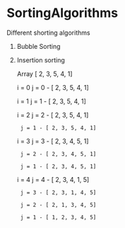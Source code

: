 # SortingAlgorithms
Different shorting algorithms

1. Bubble Sorting 

2. Insertion sorting

	Array [ 2, 3, 5, 4, 1]

	i = 0
		j = 0 - [ 2, 3, 5, 4, 1]
		
	i = 1
		j = 1 - [ 2, 3, 5, 4, 1]
		
	i = 2
		j = 2 - [ 2, 3, 5, 4, 1]
		
		j = 1 - [ 2, 3, 5, 4, 1]
		
	i = 3
		j = 3 - [ 2, 3, 4, 5, 1]
		
		j = 2 - [ 2, 3, 4, 5, 1]
		
		j = 1 - [ 2, 3, 4, 5, 1]
		
	i = 4
		j = 4 - [ 2, 3, 4, 1, 5]
		
		j = 3 - [ 2, 3, 1, 4, 5]
		
		j = 2 - [ 2, 1, 3, 4, 5]
		
		j = 1 - [ 1, 2, 3, 4, 5]
		
